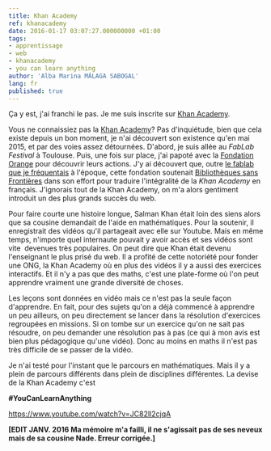 ```yaml
---
title: Khan Academy
ref: khanacademy
date: 2016-01-17 03:07:27.000000000 +01:00
tags:
- apprentissage
- web
- khanacademy
- you can learn anything
author: 'Alba Marina MÁLAGA SABOGAL'
lang: fr
published: true
---
```


Ça y est, j'ai franchi le pas. Je me suis inscrite sur [Khan Academy](http://www.khanacademy.org).

Vous ne connaissiez pas la [Khan Academy](http://fr.khanacademy.org)? Pas d'inquiétude, bien que cela existe depuis un bon moment, je n'ai découvert son existence qu'en mai 2015, et par des voies assez détournées. D'abord, je suis allée au *FabLab Festival* à Toulouse. Puis, une fois sur place, j'ai papoté avec la [Fondation Orange](http://www.fondationorange.com/) pour découvrir leurs actions. J'y ai découvert que, outre [le fablab que je fréquentais](http://reso-nance.org/lfo_/) à l'époque, cette fondation soutenait [Bibliothèques sans Frontières](http://www.bibliosansfrontieres.org) dans son effort pour traduire l'intégralité de la *Khan Academy* en français. J'ignorais tout de la Khan Academy, on m'a alors gentiment introduit un des plus grands succès du web.

Pour faire courte une histoire longue, Salman Khan était loin des siens alors que sa cousine demandait de l'aide en mathématiques. Pour la soutenir, il enregistrait des vidéos qu'il partageait avec elle sur Youtube. Mais en même temps, n'importe quel internaute pouvait y avoir accès et ses vidéos sont vite  devenues très populaires. On peut dire que Khan était devenu l'enseignant le plus prisé du web. Il a profité de cette notoriété pour fonder une ONG, la Khan Academy où en plus des vidéos il y a aussi des exercices interactifs. Et il n'y a pas que des maths, c'est une plate-forme où l'on peut apprendre vraiment une grande diversité de choses.

Les leçons sont données en vidéo mais ce n'est pas la seule façon d'apprendre. En fait, pour des sujets qu'on a déjà commencé à apprendre un peu ailleurs, on peu directement se lancer dans la résolution d'exercices regroupées en missions. Si on tombe sur un exercice qu'on ne sait pas résoudre, on peu demander une résolution pas à pas (ce qui à mon avis est bien plus pédagogique qu'une vidéo). Donc au moins en maths il n'est pas très difficile de se passer de la vidéo.

Je n'ai testé pour l'instant que le parcours en mathématiques. Mais il y a plein de parcours différents dans plein de disciplines différentes. La devise de la Khan Academy c'est

**\#YouCanLearnAnything**

<https://www.youtube.com/watch?v=JC82Il2cjqA>

**[EDIT JANV. 2016 Ma mémoire m'a failli, il ne s'agissait pas de ses neveux mais de sa cousine Nade. Erreur corrigée.]**
